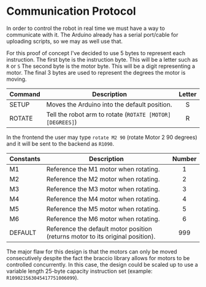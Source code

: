 # Communication Protocol
In order to control the robot in real time we must have a way to communicate with it.
The Arduino already has a serial port/cable for uploading scripts, so we may as well use that.

For this proof of concept I've decided to use 5 bytes to represent each instruction.
The first byte is the instruction byte. This will be a letter such as `R` or `S`
The second byte is the motor byte. This will be a digit representing a motor.
The final 3 bytes are used to represent the degrees the motor is moving.

| Command        | Description                                               | Letter |
|----------------|-----------------------------------------------------------|:------:|
| SETUP          | Moves the Arduino into the default position.              |   S    |
| ROTATE         | Tell the robot arm to rotate (`ROTATE [MOTOR] [DEGREES]`) |   R    |

In the frontend the user may type `rotate M2 90` (rotate Motor 2 90 degrees) and it will be sent to the backend as `R1090`.

| Constants | Description                                                                    | Number |
|-----------|--------------------------------------------------------------------------------|:------:|
| M1        | Reference the M1 motor when rotating.                                          |   1    |
| M2        | Reference the M2 motor when rotating.                                          |   2    |
| M3        | Reference the M3 motor when rotating.                                          |   3    |
| M4        | Reference the M4 motor when rotating.                                          |   4    |
| M5        | Reference the M5 motor when rotating.                                          |   5    |
| M6        | Reference the M6 motor when rotating.                                          |   6    |
| DEFAULT   | Reference the default motor position (returns motor to its original position). |  999   |

The major flaw for this design is that the motors can only be moved consecutively despite the fact the braccio library allows for motors to be controlled concurrently.
In this case, the design could be scaled up to use a variable length 25-byte capacity instruction set (example: `R109021563045417751006099`).